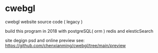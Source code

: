 # cwebgl
cwebgl website source code ( legacy )

build this program in 2018
with postgreSQL( orm ) redis and elesticSearch

site degign psd and online preview see:
https://github.com/chenxianming/cwebgl/tree/main/preview

